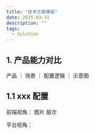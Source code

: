```yaml
---
title: "技术方案模版"
date: 2025-03-31
description: ""
tags:
  - Solution
---
```


## 1. 产品能力对比

产品 ｜ 场景 ｜ 配置逻辑 ｜ 示意图


## 1.1 xxx 配置

前端视角：
图片 层次

平台视角：
